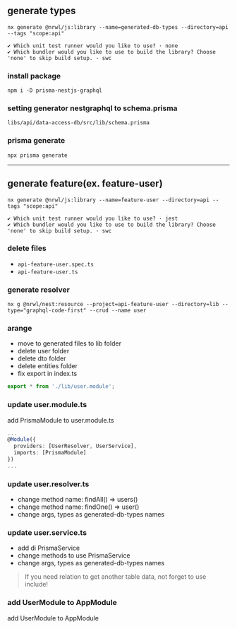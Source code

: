 ## generate types

```shell
nx generate @nrwl/js:library --name=generated-db-types --directory=api --tags "scope:api"
```

```shell
✔ Which unit test runner would you like to use? · none
✔ Which bundler would you like to use to build the library? Choose 'none' to skip build setup. · swc
```

### install package

```shell
npm i -D prisma-nestjs-graphql
```

### setting generator nestgraphql to schema.prisma

 `libs/api/data-access-db/src/lib/schema.prisma`

### prisma generate

```shell
npx prisma generate
```

_________________________________________________

## generate feature(ex. feature-user)

```shell
nx generate @nrwl/js:library --name=feature-user --directory=api --tags "scope:api"
```

```shell
✔ Which unit test runner would you like to use? · jest
✔ Which bundler would you like to use to build the library? Choose 'none' to skip build setup. · swc
```

### delete files  

* `api-feature-user.spec.ts`
* `api-feature-user.ts`

### generate resolver  

```shell
nx g @nrwl/nest:resource --project=api-feature-user --directory=lib --type="graphql-code-first" --crud --name user
```

### arange 

* move to generated files to lib folder  
* delete user folder
* delete dto folder
* delete entities folder
* fix export in index.ts  

```ts
export * from './lib/user.module';
```

### update user.module.ts

add PrismaModule to user.module.ts  

```ts
...
@Module({
  providers: [UserResolver, UserService],
  imports: [PrismaModule]
})
...
```

### update user.resolver.ts

* change method name: findAll() => users()
* change method name: findOne() => user()
* change args, types as generated-db-types names

### update user.service.ts

* add di PrismaService  
* change methods to use PrismaService
* change args, types as generated-db-types names

> If you need relation to get another table data, not forget to use include! 

### add UserModule to AppModule

add UserModule to AppModule
